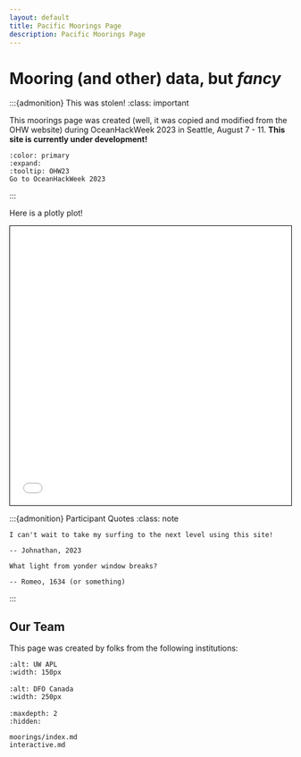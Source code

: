 ```yaml
---
layout: default
title: Pacific Moorings Page
description: Pacific Moorings Page
---
```


# Mooring (and other) data, but *fancy*

:::{admonition} This was stolen!
:class: important

This moorings page was created (well, it was copied and modified from the OHW website) during OceanHackWeek 2023 in Seattle, August 7 - 11. **This site is currently under development!**


```{button-link} https://oceanhackweek.org/
:color: primary
:expand:
:tooltip: OHW23
Go to OceanHackWeek 2023
```
<!-- https://getbootstrap.com/docs/4.0/components/buttons/ -->
:::


<!-- https://getbootstrap.com/docs/4.0/components/buttons/ -->

<!--
## About this page

```{image} assets/images/OHW21-collage-the3groups.jpg
:alt: OHW21 in person and on Zoom
:width: 280px
:align: right
```

Its objectives are to:
				
- Promote data and software proficiency in ocean scientists: Provide participants with computational and data science skills that can advance oceanography research, which often requires the integration and manipulation of diverse sources of data and models.
- Facilitate inclusive community building: Connect oceanographers across disciplines and career stages and cultivate an open science and a sharing culture.

-->

Here is a plotly plot! 

<iframe src="first_figure.html" width="100%" height="500" style="border:1px solid black;">  </iframe>


:::{admonition} Participant Quotes
:class: note

```{epigraph}
I can't wait to take my surfing to the next level using this site!

-- Johnathan, 2023
```

```{epigraph}
What light from yonder window breaks?

-- Romeo, 1634 (or something)
```

:::

## Our Team

This page was created by folks from the following institutions:

<div class="row">
  <div class="col-4" style="margin-bottom: 1rem">

```{image} assets/images/apl_logo_blue.jpg
:alt: UW APL
:width: 150px
```
  </div>
  <div class="col-4" style="margin-bottom: 1rem">

```{image} assets/images/DFO_Logo.svg.png
:alt: DFO Canada
:width: 250px
```
  </div>

</div>

<!-- <div class="row">
  <div class="col-4" style="margin-bottom: 1rem">

```{image} assets/images/logos/nasa-logo.sm.png
:alt: NASA
:width: 150px
```

  </div>
</div>
-->


```{toctree}
:maxdepth: 2
:hidden:

moorings/index.md
interactive.md
```
